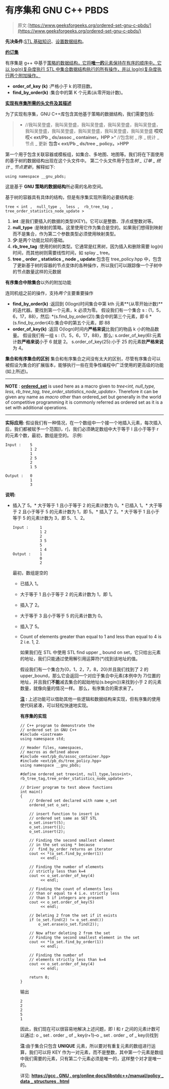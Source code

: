 # 有序集和 GNU C++ PBDS

> 原文:[https://www.geeksforgeeks.org/ordered-set-gnu-c-pbds/](https://www.geeksforgeeks.org/ordered-set-gnu-c-pbds/)

**先决条件**:[STL 基础知识](https://www.geeksforgeeks.org/the-c-standard-template-library-stl/)、[设置数据结构](https://www.geeksforgeeks.org/set-in-cpp-stl/)。

**<u>约订集</u>**

有序集是 g++ 中基于[策略的数据结构，它将**唯一的**元素保持在有序的顺序中。它以 log(n)复杂度执行 STL 中集合数据结构执行的所有操作，并以 log(n)复杂度执行两个附加操作。](https://www.geeksforgeeks.org/policy-based-data-structures-g/)

*   **order_of_key (k)** :严格小于 k 的项目数。
*   **find_by_order(k)** :集合中的第 K 个元素(从零开始计数)。

**<u>实现有序集所需的头文件及其描述</u>**

为了实现有序集，GNU C++库包含其他基于策略的数据结构，我们需要包括:

> *   //我叫吴登盛，我叫吴登盛，我叫吴登盛，我叫吴登盛，我叫吴登盛，我叫吴登盛，我叫吴登盛，我叫吴登盛，我叫吴登盛，我叫吴登盛
>     **哎哎哎< ext/Pb _ ds/assoc _ container。HPP >***   //包含树 _ 序 _ 统计 _ 节点 _ 更新
>     **包含< ext/Pb _ ds/tree _ policy。>HPP**

第一个用于包含关联容器或模板组，如集合、多地图、地图等。我们将在下面使用的基于树的数据结构出现在这个头文件中。
第二个头文件用于包含*树 _ 订单 _ 统计 _ 节点更新*，解释如下:

```
using namespace __gnu_pbds;

```

这是基于 **GNU 策略的数据结构**所必需的名称空间。

基于树的容器具有具体的结构，但是有序集实现所需的必要结构是:

```
tree < int ,  null_type ,  less ,  rb_tree_tag ,  tree_order_statistics_node_update >

```

1.  **int** :是我们要插入的数据的类型(KEY)。它可以是整数、浮点或整数对等。
2.  **null_type** :是映射的策略。这里使用它作为集合是空的。如果我们想得到映射而不是集合，作为第二个参数类型必须使用映射类型。
3.  **少**:是两个功能比较的基础。
4.  **rb_tree_tag** :使用的树的类型。它通常是红黑树，因为插入和删除需要 log(n)时间，而其他树则需要线性时间，如 splay _ tree。
5.  **tree _ order _ statistics _ node _ update**:包含在 tree_policy.hpp 中，包含了更新基于树的容器的节点变体的各种操作，所以我们可以跟踪像一个子树中的节点数量这样的元数据

**有序集合中除集合**以外的附加功能

连同机组之前的操作，支持*两个*主要重要操作

*   **find_by_order(k)** :返回到 0(logn)时间集合中第 kth 元素**(从零开始计数)**的迭代器。要找到第一个元素，k 必须为零。
    假设我们有一个集合 s : {1，5，6，17，88}，然后:
    *(s.find_by_order(2)):集合中的第三个元素，即 6
    *(s.find_by_order(4)):集合中的第五个元素，即 88
*   **order_of_key(k)** :返回 O(logn)时间内**严格来说**比我们的物品 k 小的物品数量。
    假设我们有一组 s : {1，5，6，17，88}，那么:
    s.order_of_key(6):元素计数**严格来说**小于 6 就是 2。
    s.order_of_key(25):小于 25 的元素数**严格来说**为 4。

**集合和有序集合的区别**
集合和有序集合之间没有太大的区别，尽管有序集合可以被假设为集合的扩展版本，能够执行一些在竞争性编程中广泛使用的更高级的功能(如上所述)。

* * *

**NOTE** : **<u>ordered_set</u>** is used here as a macro given to *tree<int, null_type, less, rb_tree_tag, tree_order_statistics_node_update>.* Therefore it can be given any name as *macro* other than ordered_set but generally in the world of competitive programming it is commonly referred as ordered set as it is a set with additional operations.

* * *

**实际应用:**
假设我们有一种情况，在一个数组中一个接一个地插入元素，每次插入后，我们都被赋予一个范围[l，r]，我们必须确定数组中大于等于 l 且小于等于 r 的元素个数，最初，数组是空的。
示例:

```
Input :    5
           1 2
           1
           2 5
           2
           1 5

Output :   0
           1
           3

```

**说明:**

*   插入了 5。*   大于等于 1 且小于等于 2 的元素计数为 0。*   已插入 1。*   大于等于 2 且小于等于 5 的元素计数为 1，即 5。*   插入了 2。*   大于等于 1 且小于等于 5 的元素计数为 3，即 5、1、2。

    ```
    Input :     1
                1 2
                2
                3 5
                5
                1 4
    Output :    1
                0
                2

    ```

    最初，数组是空的

    *   已插入 1。
    *   大于等于 1 且小于等于 2 的元素计数为 1，即 1。
    *   插入了 2。
    *   大于等于 3 且小于等于 5 的元素计数为 0。
    *   插入了 5。
    *   Count of elements greater than equal to 1 and less than equal to 4 is 2 i.e. 1, 2.

        如果我们在 STL 中使用 STL find upper _ bound on set，它只给出元素的地址，我们只能通过使用解引用运算符(*)找到该地址的值。

        假设我们有一个集合为{0，1，2，7，8，20}并且我们找到了 2 的 upper_bound，那么它会返回一个对应于集合中元素(本例中为 7)位置的地址，并且我们**不能**减去集合的起始地址(s.begin())来找到小于 2 的元素数量，就像向量的情况一样。
        那么，有序集合的需求来了。

        **<u>注</u> :** 上述功能可以借助其他一些逻辑和数据结构来实现，但有序集的使用使代码紧凑，可以轻松快速地实现。

        **有序集的实现**

        ```
        // C++ program to demonstrate the
        // ordered set in GNU C++
        #include <iostream>
        using namespace std;

        // Header files, namespaces,
        // macros as defined above
        #include <ext/pb_ds/assoc_container.hpp>
        #include <ext/pb_ds/tree_policy.hpp>
        using namespace __gnu_pbds;

        #define ordered_set tree<int, null_type,less<int>, rb_tree_tag,tree_order_statistics_node_update>

        // Driver program to test above functions
        int main()
        {
            // Ordered set declared with name o_set
            ordered_set o_set;

            // insert function to insert in
            // ordered set same as SET STL
            o_set.insert(5);
            o_set.insert(1);
            o_set.insert(2);

            // Finding the second smallest element
            // in the set using * because
            //  find_by_order returns an iterator
            cout << *(o_set.find_by_order(1)) 
                 << endl;

            // Finding the number of elements
            // strictly less than k=4
            cout << o_set.order_of_key(4) 
                 << endl;

            // Finding the count of elements less 
            // than or equal to 4 i.e. strictly less
            // than 5 if integers are present
            cout << o_set.order_of_key(5) 
                 << endl;

            // Deleting 2 from the set if it exists
            if (o_set.find(2) != o_set.end())
                o_set.erase(o_set.find(2));

            // Now after deleting 2 from the set
            // Finding the second smallest element in the set
            cout << *(o_set.find_by_order(1)) 
                 << endl;

            // Finding the number of
            // elements strictly less than k=4
            cout << o_set.order_of_key(4) 
                 << endl;

            return 0;
        }
        ```

        输出

        ```
        2
        2
        2
        5
        1

        ```

        因此，我们现在可以很容易地解决上述问题，即 l 和 r 之间的元素计数可以通过:
        o _ set . order _ of _ key(r+1)–o _ set . order _ of _ key(l)找到

        **注**:由于集合只包含 **UNIQUE** 元素，所以要对有重复元素的数组进行运算，我们可以将 KEY 作为一对元素，而不是整数，其中第一个元素是数组中我们需要的元素，只有第二个元素必须是唯一的，这样整个对才是唯一的。

        详见:
        **<u>https://gcc . GNU . org/online docs/libstdc++/manual/policy _ data _ structures . html</u>**